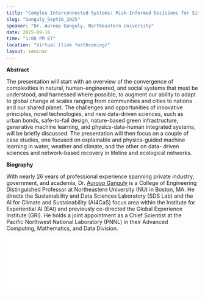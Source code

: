 ```yaml
---
title: "Complex Interconnected Systems: Risk-Informed Decisions for Situations of Compound Extremes"
slug: "Ganguly_Sept16_2025"
speaker: "Dr. Auroop Ganguly, Northeastern University"
date: 2025-09-16
time: "1:00 PM ET"
location: "Virtual (link forthcoming)"
layout: seminar
---
```


**Abstract**

The presentation will start with an overview of the convergence of complexities in natural, human-engineered, and
social systems that must be understood, and harnessed where possible, to augment our ability to adapt to global
change at scales ranging from communities and cities to nations and our shared planet. The challenges and
opportunities of innovative principles, novel technologies, and new data-driven sciences, such as urban bonds,
safe-to-fail design, nature-based green infrastructure, generative machine learning, and physics-data-human
integrated systems, will be briefly discussed. The presentation will then focus on a couple of case studies, one
focused on explainable and physics-guided machine learning in water, weather and climate, and the other on data-
driven sciences and network-based recovery in lifeline and ecological networks.

**Biography**

With nearly 26 years of professional experience spanning private industry, government, and academia, Dr. [Auroop Ganguly](https://coe.northeastern.edu/people/ganguly-auroop/) is a College of Engineering Distinguished Professor at Northeastern University (NU) in Boston, MA. He directs the Sustainability and Data Sciences Laboratory (SDS Lab) and the AI for Climate and Sustainability (AI4CaS) focus area within the Institute for Experiential AI (EAI) and previously co-directed the Global Experience Institute (GRI). He holds a joint appointment as a Chief Scientist at the Pacific Northwest National Laboratory (PNNL) in their Advanced Computing, Mathematics, and Data Division.

![Flyer](/assets/Auroop_ComplexRiskFlyer.pdf)
